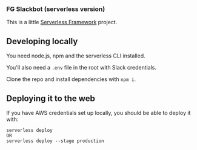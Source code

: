 ### FG Slackbot (serverless version)

This is a little [Serverless Framework](https://www.serverless.com) project.

## Developing locally

You need node.js, npm and the serverless CLI installed.

You'll also need a `.env` file in the root with Slack credentials.

Clone the repo and install dependencies with `npm i`.

## Deploying it to the web

If you have AWS credentials set up locally, you should be able to deploy it with:

```
serverless deploy
OR
serverless deploy --stage production
```